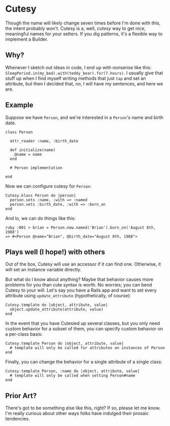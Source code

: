 # Cutesy

Though the name will likely change seven times before I'm done with this, the
intent probably won't. Cutesy is a, well, _cutesy_ way to get nice, meaningful
names for your setters. If you dig patterns, it's a flexible way to implement a
Builder.

## Why?

Whenever I sketch out ideas in code, I end up with nonsense like this:
`SleepPeriod.in(my_bed).with(teddy_bear).for(7.hours)`. I usually give that
stuff up when I find myself writing methods that just `tap` and set an
attribute, but then I decided that, no, I will have my sentences, and here we
are.

## Example

Suppose we have `Person`, and we're interested in a `Person`'s name and birth
date.

    class Person

      attr_reader :name, :birth_date

      def initialize(name)
        @name = name
      end

      # Person implementation

    end

Now we can configure cutesy for `Person`:
     
    Cutesy.klass Person do |person|
      person.sets :name, :with => :named
      person.sets :birth_date, :with => :born_on
    end

And lo, we can do things like this:

    ruby :001 > brian = Person.new.named('Brian').born_on('August 8th, 1988')
    => #<Person @name="Brian", @birth_date="August 8th, 1988">

## Plays well (I hope!) with others

Out of the box, Cutesy will use an accessor if it can find one. Otherwise, it
will set an instance variable directly. 

But what do I know about anything? Maybe that behavior causes more problems for
you than cute syntax is worth. No worries; you can bend Cutesy to your will.
Let's say you have a Rails app and want to set every attribute using
`update_attribute` (hypothetically, of course):

    Cutesy.template do |object, attribute, value|
      object.update_attribute(attribute, value)
    end

In the event that you have Cutesied up several classes, but you only need
custom behavior for a subset of them, you can specify custom behavior on a
per-class basis:

    Cutesy.template Person do |object, attribute, value|
      # template will only be called for attributes on instances of Person
    end

Finally, you can change the behavior for a single attribute of a single class:

    Cutesy.template Person, :name do |object, attribute, value|
      # template will only be called when setting Person#name
    end

## Prior Art?

There's got to be something else like this, right? If so, please let me know.
I'm really curious about other ways folks have indulged their prosaic
tendencies. 
